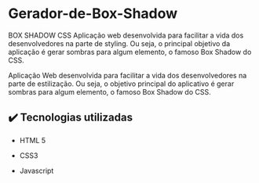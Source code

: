 # Gerador-de-Box-Shadow

BOX SHADOW CSS
Aplicação web desenvolvida para facilitar a vida dos desenvolvedores na parte de styling. Ou seja, o principal objetivo da aplicação é gerar sombras para algum elemento, o famoso Box Shadow do CSS.

Aplicação Web desenvolvida para facilitar a vida dos desenvolvedores na parte de estilização. Ou seja, o objetivo principal do aplicativo é gerar sombras para algum elemento, o famoso Box Shadow do CSS.

## ✔️ Tecnologias utilizadas

* HTML 5

* CSS3

* Javascript
